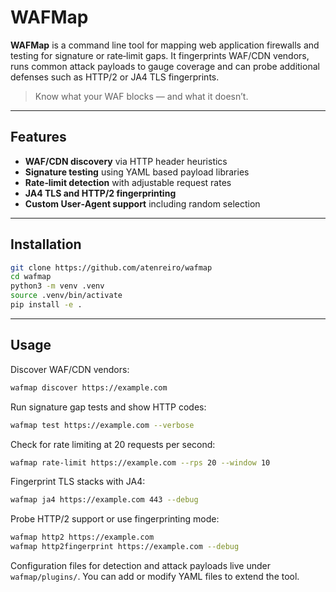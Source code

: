# WAFMap

**WAFMap** is a command line tool for mapping web application firewalls and
testing for signature or rate‑limit gaps. It fingerprints WAF/CDN vendors,
runs common attack payloads to gauge coverage and can probe additional defenses
such as HTTP/2 or JA4 TLS fingerprints.

> Know what your WAF blocks — and what it doesn’t.

---

## Features

- **WAF/CDN discovery** via HTTP header heuristics
- **Signature testing** using YAML based payload libraries
- **Rate‑limit detection** with adjustable request rates
- **JA4 TLS and HTTP/2 fingerprinting**
- **Custom User‑Agent support** including random selection

---

## Installation

```bash
git clone https://github.com/atenreiro/wafmap
cd wafmap
python3 -m venv .venv
source .venv/bin/activate
pip install -e .
```

---

## Usage

Discover WAF/CDN vendors:

```bash
wafmap discover https://example.com
```

Run signature gap tests and show HTTP codes:

```bash
wafmap test https://example.com --verbose
```

Check for rate limiting at 20 requests per second:

```bash
wafmap rate-limit https://example.com --rps 20 --window 10
```

Fingerprint TLS stacks with JA4:

```bash
wafmap ja4 https://example.com 443 --debug
```

Probe HTTP/2 support or use fingerprinting mode:

```bash
wafmap http2 https://example.com
wafmap http2fingerprint https://example.com --debug
```

Configuration files for detection and attack payloads live under
`wafmap/plugins/`. You can add or modify YAML files to extend the tool.
